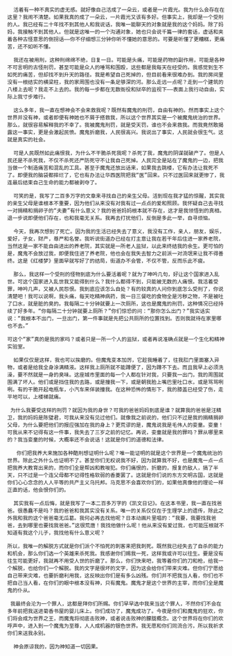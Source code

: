       活着有一种不真实的虚无感。就好像自己活成了一朵云，或者是一片霞光。我为什么会存在在这里？我闹不清楚。如果我真的成了一朵云，一片霞光又该有多好。但事实上，我却是一个受刑的人。我已经有二十年找不到其他人和我说话，我唯一能聊天的对象就是我的这个妈妈。除了妈妈，我接触不到其他人。但就是这唯一的一个沟通对象，她也只会说千篇一律的套话，虚话和夹着各种古怪意思的倒拐话——你不仔细想三分钟你听不懂她的意思的。可要是听懂了更糟糕，更痛苦，还不如听不懂。
      
      我还在被用刑，这种刑绵绵不绝，日复一日。可能是头痛，可能是药物的副作用，可能是各种不可言明的古怪刑罚，甚至可能是众人的唾骂和围殴，这些都是我每天在经受的。我感觉到生不如死的痛苦，但却找不到升天的路径。我是希望自己死掉的，但目前看来很难办到。我的房间里没有一根结实的横梁柱，我的家周围也没有一条足够深的河。那么走远一点呢？走到一个建筑的八楼上去呢？我走不上去的。我的每一步都在无数衙役和狱卒的监视下——表面上我行动自由，实际上我寸步难行。
      
      这么多年，我一直在想神会不会来救我呢？既然有魔鬼的刑罚，自由有神的。然而事实上这个世界并没有神，或者即便有神她也不屑于搭救我，所以这个世界其实是一个被魔鬼统治的世界。那么，就很容易解释我的不幸了。我被魔鬼刑罚，就是受天罚，谁也不会来救我。而我竟然敢揭露这一事实，更是会激起民愤。魔鬼折磨我，人民很高兴。我说出了事实，人民就会很生气。这就是真实的社会。
      
      可是人民既然如此痛恨我，为什么不干脆杀死我呢？杀死了我，魔鬼的阴谋就破产了。但是人民还是不杀死我，不仅不杀死还严防死守不让我自己死掉。人民完全是站在了魔鬼的一边，把我当做一个制造痛苦和混乱的工具。甚至于魔鬼还放出话来，如果我去跳楼，它有办法让我死不了。即便我的脑袋都摔烂了，它也有办法让华西医院把我“医”回来。只不过医回来就更惨了，我连最后结束自己生命的能力都被剥夺了。
      
      可笑的是，我写了二百多万字的文章来寻找自己的亲生父母。活到现在我才猛的惊醒，其实我的亲生父母是谁根本不重要，因为他们从来没有对我有过一点点的爱和照顾。我怀疑自己去寻找一对捐精和捐卵子的“夫妻”有什么意义？我的爸爸妈妈根本就不存在，这才是我领悟到的真相。退一步说即便他们存在，也和我毫无关系。我再去打扰他们，反倒是多此一举，自寻烦恼。
      
      今天，我再次想到了死亡。因为我的生活已经失去了意义，我没有工作，亲人，朋友，娱乐，爱好，子女，财产，尊严和名誉。我听说街道办已经在打主意让我在若干年后住进一家养老院，当然这是一家不能自由进出的养老院，其实就是一所老人监狱，以此来终结我的余生。更可怕的是，魔鬼不会放过我，即便我住进了养老院，他也会在我失去智力之前派一对流氓来让我不得善终。这是《红楼梦》里面早就写好了的结局，街道办不会管，不仅不管，反而乐此不疲。
      
      那么，我这样一个受刑的怪物到底为什么要活着呢？就为了呻吟几句，好让这个国家进入乱世。可这个国家进入乱世我又能得到什么？我什么都得不到，只能被无数的人痛恨。我活着受罪，呻吟几声，又被人民怨恨。我到底应该怎么自处？有的较真的人问你到底怎么受刑了，你说清楚吧！我可以说啊，我头痛，每天吃精神病药，我一日三餐吃的食物全是污秽之物，不是被吐了口水，就是脏的臭的。我每隔二十分钟就要上一次厕所，这也是魔鬼的刑罚，这种情况已经持续了好多年。“你每隔二十分钟就要上厕所？”你们惊恐的问：“那你怎么出门？”我实话实说：“我根本不出门，一旦出门，第一件事就是先把公共厕所的位置找到。否则我就待在家里哪也不去。”
      
    可这个“家”真的是我的家吗？或者只是一所一个人的监狱，或者再说准确点就是一个生化和精神实验室。
    
      如果仅仅是这样，我也可以挨磨的。但魔鬼变本加厉，它趁我睡着了，往我肛门里面塞入异物，或者是给我全身涂满精液。这样我上厕所就不能蹲便了，因为蹲不下去。而且我早上必须洗澡，要不然就是一身的臭味。这座城市里面的每一个人都在针对我，只要我一出门，我的周围就围满了坏人。他们或是挡住我的去路，或是撞我一下，或是朝我脸上嘴巴里吐口水，或是骂骂咧咧。有的干脆开起电瓶车，小汽车来佯装撞我。在这种恐怖的情形下，我的膝盖已经受了伤，走平地可以，上楼梯就痛。
      
     为什么我要受这样的刑罚？就因为我的身世？可我的爸爸妈妈到底是谁？就算我的爸爸是汪精卫，我的妈妈是陈璧君，可我从来没有见过他们。就像我之前说的，他们只不过是我的捐精捐卵父母，为什么要把他们的报应强加在我的身上？更荒谬的是，魔鬼说我是毛伟人的娈童。娈童！可我从来不记得有这一件事，我失去了三岁之前的记忆。再说，娈童就是我的罪吗？罪从哪里来的？我当娈童的时候，大概率还不会说话！这就是你们的道德和法律。
     
       你们把我养大来施加各种酷刑想证明什么呢？唯一能证明的就是这个世界是一个魔鬼统治的世界。除此之外什么也证明不了。甚至你们无权说我不好，因为就算我不好，也是魔鬼一点一点把我养大教育出来的，而你们全是帮凶和教唆犯。你们痛恨的，折磨的，报复的敌人，搞了半天，只不过是一个连父母都不记得性格软弱的香菱罢了。这就是你们说的东方文明古国，这就是你们心心念念的人人平等的共产主义乌托邦。马克思不会喜欢你们的，如果他真像他的理论一样正直的话，他会恨你们的。
       
      其实我有一点后悔，就是我写了一本二百多万字的《凯文日记》。在这本书里，我一直在找爸爸。很愚蠢不是吗？我的爸爸和我其实没有关系。唯一的关系仅仅在于生理学上的遗传，除此之外我和我的这个爸爸毫无瓜葛。我何必再去找他呢？日本动画片里唱的：“我要，我要找我爸爸，去到哪里也要找我爸爸。”这很荒唐！我找他做什么呢！他从来没有爱过我，也可能压根就不知道有我这个儿子，我找他有什么意义呢？
      
    所以，我唯一的解脱方式就是你们派个不怕死的刺客来把我刺死。既然我已经失去了自杀的能力和机会，那么你们选一个英雄来杀死我。我感谢你们赐我一死，这样我或许可以往生。要是没有往生可能更好，我就再不用受人世的折磨了。那么，你们快来吧，我等着你们的刀和枪，给我一个解脱，也给你们一个解脱。我的文字是很坏的文字，因为这会给你们带来灾难。但你们宁愿给自己带来灾难，也要折磨利用我，这反映出你们是有多么凶残。你们并不把我当人看，你们也不把自己当人看，在你们的眼中根本没有神，只有魔鬼。魔鬼才是这个世界的主宰，而你们全是魔鬼的仆从。
    
     我最终会沦为一个罪人，这都是拜你们所赐。你们早早选中我来当这个罪人，不然你们不会在多年前把我送进菊香书屋的婴儿床上。你们成功了，魔鬼成功了。今夜是你们和魔鬼的狂欢，你们将会成为世界之王，而魔鬼将彻底击败神，或者说击败神的朦胧概念。这个世界将在你们的欢呼声中，进入到一个魔鬼为至尊，人人成机器的银色世界。我无愿和你们同流合污，所以我祈求你们来送我永别。
     
      神会原谅我的，因为神知道一切因果。
